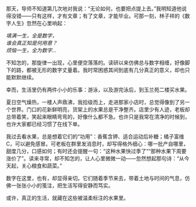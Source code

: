 那天，导师不知道第几次地对我说：“无论如何，也要把点提上去。”我明知道他说得没错——只有这样，才有文章；有了文章，才能毕业。可那一刻，林子祥的《数字人生》忽然在心里响起：

*填满一生，全是数字，*  
*谁会真正知是何用意？*  
*烦恼一生，全为数字...*

不知怎的，那旋律一出现，心里便空落落的。读研以来仿佛总与数字相缠，好像脚下的路，都被无形的数字丈量着。我时常困惑其间到底有几分真正的意义，却也只能默默继续。

幸而，生活里仍有两件小小的乐事：游泳，以及游完泳后，到玉兰苑二楼买水果。

夏日空气燥热，一楼人声鼎沸，我拾级而上，走进那家小店时，总觉得像到了另一个世界。门口的花新鲜明亮，货架上的水果总是干净整齐。店里少有人迹，老板却总带着笑，笑起来眼睛弯弯的，好像什么都不急。也许只是我常在清净的时候到，也许大家都已经习惯了在线下单。

我过去看水果，总是想着它们的“功用”：香蕉含钾、适合运动后补糖；橘子富维C，可以避免感冒。可老板在群里发消息时，却写得格外细心：哪一批产自哪里，甜度几分，口感如何；有时还会提醒一句：“这种水果快过季了”“那种水果下周要涨价了”。读来寻常，却不知怎的，让人心里微微一动——忽然想起那句诗：“从今天起，关心粮食和蔬菜。”

数字在这里，也有，却显得亲切。它们随着季节来去，带着土地与时间的气息，仿佛一张张小小的笺注，把生活写得安静而笃实。

或许，真正的生活，就藏在这些被温柔标注的水果里。
